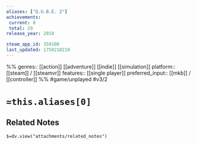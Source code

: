 ```yaml
---
aliases: ["Q.U.B.E. 2"]
achievements:
 current: 0
 total: 29
release_year: 2018

steam_app_id: 359100
last_updated: 1750218210
---
```

%%
genres:: [[action]] [[adventure]] [[indie]] [[simulation]]
platform:: [[steam]] / [[steamvr]]
features:: [[single player]]
preferred_input:: [[mkb]] / [[controller]]
%%
#game/unplayed
#v3/2

# `=this.aliases[0]`
## Related Notes
`$=dv.view("attachments/related_notes")`